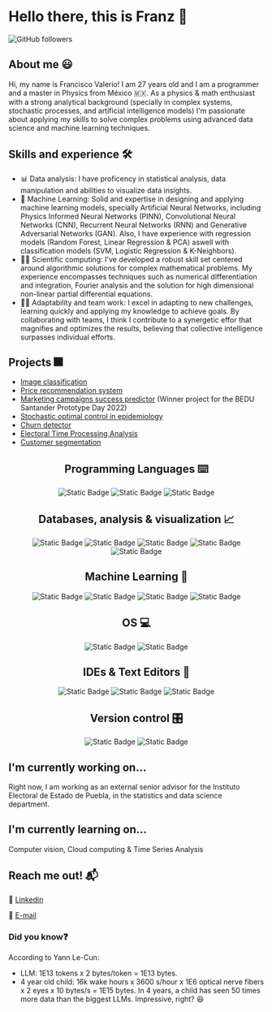 # Hello there, this is Franz 🖖

![GitHub followers](https://img.shields.io/github/followers/FranzValerio?style=for-the-badge&logo=Github)


## About me 😃

Hi, my name is Francisco Valerio! I am 27 years old and I am a programmer and a master in Physics from México 🇲🇽. As a physics & math enthusiast with a strong analytical background (specially in complex systems, stochastic processes, and artificial intelligence models) I'm passionate about applying my skills to solve complex problems using advanced data science and machine learning techniques.

## Skills and experience 🛠️

- 📊 Data analysis: I have proficency in statistical analysis, data manipulation and abilities to visualize data insights.
- 🤖 Machine Learning: Solid and expertise in designing and applying machine learning models, specially Artificial Neural Networks, including Physics Informed Neural Networks (PINN), Convolutional Neural Networks (CNN), Recurrent Neural Networks (RNN) and Generative Adversarial Networks (GAN). Also, I have experience with regression models (Random Forest, Linear Regression & PCA) aswell with classification models (SVM, Logistic Regression & K-Neighbors).
- 🧑‍🔬 Scientific computing: I've developed a robust skill set centered around algorithmic solutions for complex mathematical problems. My experience encompasses techniques such as numerical differentiation and integration, Fourier analysis and the solution for high dimensional non-linear partial differential equations.
- 🙋‍♂️ Adaptability and team work: I excel in adapting to new challenges, learning quickly and applying my knowledge to achieve goals. By collaborating with teams, I think I contribute to a synergetic effor that magnifies and optimizes the results, believing that collective intelligence surpasses individual efforts.

## Projects 🎆

- [Image classification](https://github.com/FranzValerio/image-classification-basics.git)
- [Price recommendation system](https://github.com/FranzValerio/Predicci-n-Precios.git)
- [Marketing campaigns success predictor](https://github.com/FranzValerio/Proyecto-Bola-de-cristal.git) (Winner project for the BEDU Santander Prototype Day 2022)
- [Stochastic optimal control in epidemiology](https://github.com/FranzValerio/Stochastic-epidemic-control.git)
- [Churn detector](https://github.com/FranzValerio/churn-prediction.git)
- [Electoral Time Processing Analysis](https://github.com/FranzValerio/simulacros_prep)
- [Customer segmentation](https://github.com/FranzValerio/customer-segmentation.git)


<h2 align="center"> Programming Languages ⌨️ </h2>

<p align="center">
<img alt="Static Badge" src="https://img.shields.io/badge/Python-yellow?style=for-the-badge&logo=Python&logoColor=blue">
<img alt="Static Badge" src="https://img.shields.io/badge/R-blue?style=for-the-badge&logo=R&logoColor=white">
<img alt="Static Badge" src="https://img.shields.io/badge/Julia-%239932cc?style=for-the-badge&logo=Julia&logoColor=white">

</p>

<h2 align="center"> Databases, analysis & visualization 📈 </h2>

<p align="center"> 
<img alt="Static Badge" src="https://img.shields.io/badge/MySQL-%23228b22?style=for-the-badge&logo=MySQL&logoColor=white">
<img alt="Static Badge" src="https://img.shields.io/badge/MongoDB-%23ff0000?style=for-the-badge&logo=MongoDB&logoColor=white">
<img alt="Static Badge" src="https://img.shields.io/badge/Pandas-%23008080?style=for-the-badge&logo=pandas&logoColor=white">
<img alt="Static Badge" src="https://img.shields.io/badge/PowerBI-%23000080?style=for-the-badge&logo=Power%20BI&logoColor=white">
<img alt="Static Badge" src="https://img.shields.io/badge/ScikitLearn-%23ff8c00?style=for-the-badge&logo=scikit-learn&logoColor=white">
</p>

<h2 align="center"> Machine Learning 🧠 </h2>


<p align="center">
  
<img alt="Static Badge" src="https://img.shields.io/badge/TensorFlow-%23b22222?style=for-the-badge&logo=TensorFlow&logoColor=white">
<img alt="Static Badge" src="https://img.shields.io/badge/Keras-%23ffffe0?style=for-the-badge&logo=Keras&logoColor=black">
<img alt="Static Badge" src="https://img.shields.io/badge/MLflow-%23808000?style=for-the-badge&logo=MLflow&logoColor=white">
<img alt="Static Badge" src="https://img.shields.io/badge/Optuna-%234682b4?style=for-the-badge&logo=optuna&logoColor=white">

</p>

<h2 align="center"> OS 💻 </h2>

<p align="center">

<img alt="Static Badge" src="https://img.shields.io/badge/Windows-%23008080?style=for-the-badge&logo=Windows&logoColor=white">
<img alt="Static Badge" src="https://img.shields.io/badge/Linux-%23191970?style=for-the-badge&logo=Linux&logoColor=white">

</p>

<h2 align="center"> IDEs & Text Editors 📓 </h2>

<p align="center">

<img alt="Static Badge" src="https://img.shields.io/badge/Visual%20Studio-%236a5acd?style=for-the-badge&logo=Visual%20Studio&logoColor=white">
<img alt="Static Badge" src="https://img.shields.io/badge/Jupyter-orange?style=for-the-badge&logo=Jupyter&logoColor=white">
<img alt="Static Badge" src="https://img.shields.io/badge/Sublime%20Text-%232e8b57?style=for-the-badge&logo=Sublime%20Text&logoColor=white">

</p>

<h2 align="center"> Version control 🎛️ </h2>

<p align="center">

<img alt="Static Badge" src="https://img.shields.io/badge/Git-%23ff7f50?style=for-the-badge&logo=Git&logoColor=white">
<img alt="Static Badge" src="https://img.shields.io/badge/Github-%23191970?style=for-the-badge&logo=GitHub&logoColor=white">

</p>

## I'm currently working on...

Right now, I am working as an external senior advisor for the Instituto Electoral de Estado de Puebla, in the statistics and data science department.

## I'm currently learning on...

Computer vision, Cloud computing & Time Series Analysis

## Reach me out! 📬

💼 [Linkedin](https://www.linkedin.com/in/pkauu15/) 

📧 [E-mail](mailto:trainwerck1979@gmail.com)

### Did you know❓ 

According to Yann Le-Cun:

- LLM: 1E13 tokens x 2 bytes/token = 1E13 bytes.
- 4 year old child: 16k wake hours x 3600 s/hour x 1E6 optical nerve fibers x 2 eyes x 10 bytes/s = 1E15 bytes.
In 4 years, a child has seen 50 times more data than the biggest LLMs. Impressive, right? 😆

<!--
**FranzValerio/FranzValerio** is a ✨ _special_ ✨ repository because its `README.md` (this file) appears on your GitHub profile.

Here are some ideas to get you started:

- 🔭 I’m currently working on ...
- 🌱 I’m currently learning ...
- 👯 I’m looking to collaborate on ...
- 🤔 I’m looking for help with ...
- 💬 Ask me about ...
- 📫 How to reach me: ...
- 😄 Pronouns: ...
- ⚡ Fun fact: ...
-->
